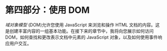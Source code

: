 # 第四部分：使用 DOM

<!-- ch 25~31 -->

*域对象模型* (DOM)允许您使用 JavaScript 来浏览和操作 HTML 文档的内容。这是创建丰富内容的一组基本功能。在接下来的章节中，我将向您展示如何访问 DOM，如何查找和更改表示文档中元素的 JavaScript 对象，以及如何使用事件响应用户交互。